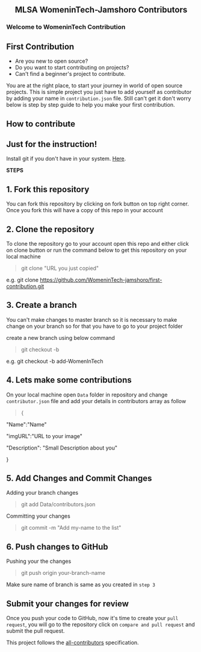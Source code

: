 <h2 style="text-align: center;"> <a https://womenintech-jamshoro.herokuapp.com/" target="_blank">MLSA WomeninTech-Jamshoro Contributors</a></h2>

### Welcome to WomeninTech Contribution

## First Contribution

- Are you new to open source?
- Do you want to start contributing on projects?
- Can't find a beginner's project to contribute.

You are at the right place, to start your journey in world of open source projects. This is simple project you just have to add yourself as contributor by adding your name in `contribution.json` file. Still can't get it don't worry below is step by step guide to help you make your first contribution.
## How to contribute

## Just for the instruction!

Install git if you don't have in your system. [Here](https://help.github.com/articles/set-up-git/).
  

**STEPS**

## 1. Fork this repository
 
You can fork this repository by clicking on fork button on top right corner. Once you fork this will have a copy of this repo in your account

## 2. Clone the repository


To clone the repository go to your account open this repo and either click on clone button or run the command below to get this repository on your local machine

  

> git clone "URL you just copied"

  

e.g. git clone https://github.com/WomeninTech-jamshoro/first-contribution.git

  

## 3. Create a branch

  

You can't make changes to master branch so it is necessary to make change on your branch so for that you have to go to your project folder

  

create a new branch using below command

  

> git checkout -b <add-your-github-name>

  

e.g. git checkout -b add-WomenInTech

  

## 4. Lets make some contributions

  

On your local machine open `Data` folder in repository and change `contributor.json` file and add your details in contributors array as follow

  

> {

"Name":"Name"

"imgURL":"URL to your image"

"Description": "Small Description about you"

}

  

## 5. Add Changes and Commit Changes

  

Adding your branch changes

  

> git add Data/contributors.json

  

Committing your changes

  

> git commit -m "Add my-name to the list"

  

## 6. Push changes to GitHub

  

Pushing your the changes

  

> git push origin your-branch-name

  

Make sure name of branch is same as you created in `step 3`

  

## Submit your changes for review

  

Once you push your code to GitHub, now it's time to create your `pull request`, you will go to the repository click on `compare and pull request` and submit the pull request.

This project follows the [all-contributors](https://github.com/all-contributors/all-contributors) specification.
